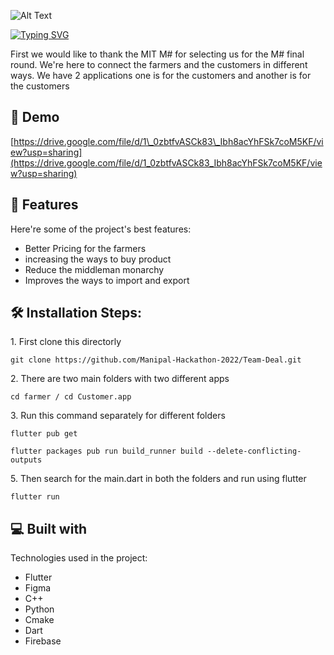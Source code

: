 ![Alt Text](https://cdn.dribbble.com/users/1055986/screenshots/3551395/media/f99bd7b3aceae24c13c1d22987f03923.gif)

[![Typing SVG](https://readme-typing-svg.demolab.com?font=Permanent+Marker&size=30&pause=1000&color=F749CD&width=435&lines=This+is+Team+DEAL+;%23HELPFARMERS)](https://git.io/typing-svg)

<p id="description">First we would like to thank the MIT M# for selecting us for the M# final round. We're here to connect the farmers and the customers in different ways. We have 2 applications one is for the customers and another is for the customers</p>

<h2>🚀 Demo</h2>

[https://drive.google.com/file/d/1\_0zbtfvASCk83\_Ibh8acYhFSk7coM5KF/view?usp=sharing](https://drive.google.com/file/d/1_0zbtfvASCk83_Ibh8acYhFSk7coM5KF/view?usp=sharing)


  
  
<h2>🧐 Features</h2>

Here're some of the project's best features:

*   Better Pricing for the farmers
*   increasing the ways to buy product
*   Reduce the middleman monarchy
*   Improves the ways to import and export

<h2>🛠️ Installation Steps:</h2>

<p>1. First clone this directorly</p>

```
git clone https://github.com/Manipal-Hackathon-2022/Team-Deal.git
```

<p>2. There are two main folders with two different apps</p>

```
cd farmer / cd Customer.app
```

<p>3. Run this command separately for different folders</p>

```
flutter pub get
```

```
flutter packages pub run build_runner build --delete-conflicting-outputs
```

<p>5. Then search for the main.dart in both the folders and run using flutter</p>

```
flutter run
```

  
  
<h2>💻 Built with</h2>

Technologies used in the project:

*   Flutter
*   Figma
*   C++
*   Python
*   Cmake
*   Dart
*   Firebase
